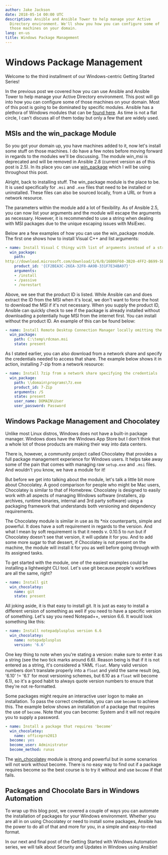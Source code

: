 ```yaml
---
author: Jake Jackson
date: 2018-05-14 00:00 UTC
description: Ansible and Ansible Tower to help manage your Active
  Directory environment. We'll show you how you can configure some of
  those machines on your domain.
lang: en-us
title: Windows Package Management
---
```


# Windows Package Management

Welcome to the third installment of our Windows-centric Getting Started Series!

In the previous post we covered
how you can use Ansible and Ansible Tower to help manage your Active
Directory environment. This post will go into how you can configure some
of those machines on your domain. Most of this post is going to be
dominated by specific modules. Ansible has a plethora of Windows modules
that can be [found here](https://docs.ansible.com/ansible/latest/collections/index_module.html#ansible-windows).
As time is not a flat circle, I can't discuss all of them today but only
a few that are widely used.

## MSIs and the win_package Module

So you got your domain up, you have machines added to it, now let's
install some stuff on those machines. I do have a few notes before
moving forward in regards to the modules we'll be discussing. The module
win_msi is deprecated and will be removed in Ansible 2.8 (current
version as of this post is 2.5). In its place you can use
[win_package](http://docs.ansible.com/ansible/latest/modules/win_package_module.html#win-package-module)
which I will be using throughout this post.

Alright, back to installing stuff. The win_package module is the place
to be. It is used specifically for `.msi` and `.exe` files that need to
be installed or uninstalled. These files can also be sourced locally,
from a URL or from a network resource.

The parameters within the module add a lot of flexibility. As of Ansible
2.5, you can now list your arguments and the module will escape the
arguments as necessary. However, it is recommended to use a string when
dealing with MSI packages due to the unique escaping issues with
MsiExec.

Below are a few examples of how you can use the win_package module. The
first one shows how to install Visual C++ and list arguments:

```yml
- name: Install Visual C thingy with list of arguments instead of a string
  win_package:
    path:
http://download.microsoft.com/download/1/6/B/16B06F60-3B20-4FF2-B699-5E9B7962F9AE/VSU_4/vcredist_x64.exe
    product_id: '{CF2BEA3C-26EA-32F8-AA9B-331F7E34BA97}'
    arguments:
    - /install
    - /passive
    - /norestart
```

Above, we see that the product ID is listed. While Ansible can and does
extract the ID from the MSI when it's local, we don't want to force
the host to download the MSI if it's not necessary. When you supply the
product ID, Ansible can quickly check to see if the package is already
installed without downloading a potentially huge MSI from the internet
first. You can install without the product ID. An example of this can be
found below: 

```yml
- name: Install Remote Desktop Connection Manager locally omitting the product_id
  win_package:
    path: C:\temp\rdcman.msi
    state: present
```

As I stated earlier, you can also download from a network share and
specify the credentials needed to access that share. The example below
shows it in action, installing 7-zip from a network resource: 

```yml
- name: Install 7zip from a network share specifying the credentials
  win_package:
    path: \\domain\programs\7z.exe
    product_id: 7-Zip
    arguments: /S
    state: present
    user_name: DOMAIN\User
    user_password: Password
```

## Windows Package Management and Chocolatey

Unlike most Linux distros, Windows does not have a built-in package
manager. Windows does have the Windows App Store but I don't think that
a whole lot of those products are making their way into data centers.

There is, however, a community project called Chocolatey that provides a
full package management experience for Windows users. It helps take away
some of the pain that comes with managing raw `setup.exe` and `.msi`
files. And wouldn't you know, we have a module for it!

But before we get into talking about the module, let's talk a little bit
more about Chocolatey. A good comparison for people who might be Mac
users, Chocolatey is similar to that of Homebrew. Chocolatey is designed
to easily work with all aspects of managing Windows software
(installers, zip archives, runtime binaries, internal and 3rd party
software) using a packaging framework that understands both versioning
and dependency requirements.

The Chocolatey module is similar in use as its *nix counterparts,
simple and powerful. It does have a soft requirement in regards to the
version. And what I mean by soft requirement is that it needs v. 0.10.5
to run but if Chocolatey doesn't see that version, it will update it for
you. And to add some more sugar to that dessert, if Chocolatey is not
present on the machine, the module will install it for you as well
before going through with its assigned tasks.

To get started with the module, one of the easiest examples could be
installing a lightweight CLI tool. Let's use git because people's
workflows are all the same, right?

```yml
- name: Install git
  win_chocolatey:
    name: git
    state: present
```

All joking aside, it is that easy to install git. It is just as easy to
install a different version of something as well if you need to have a
specific version of something. Let's say you need Notepad++, version
6.6. It would look something like this: 

```yml
- name: Install notepadplusplus version 6.6
  win_chocolatey:
    name: notepadplusplus
    version: '6.6'
```

One key thing to note when you're stating a version: make sure to enter
it as a string (see the two tick marks around 6.6). Reason being is that
if it is not entered as a string, it's considered a YAML `float`. Many
valid version numbers don't translate properly into a `float` and
yield the same result (eg, '6.10' != '6.1' for most versioning
schemes, but 6.10 as a `float` will become 6.1), so it's a good habit
to always quote version numbers to ensure that they're not
re-formatted.

Some packages might require an interactive user logon to make an
installation. To pass the correct credentials, you can use `become` to
achieve this. The example below shows an installation of a package that
requires the use of `become`. Note that you can become: System and it
will not require you to supply a password.

```yml
- name: Install a package that requires 'become'
  win_chocolatey:
    name: officepro2013
  become: yes
  become_user: Administrator
  become_method: runas
```

The
[win_chocolatey](http://docs.ansible.com/ansible/latest/modules/win_chocolatey_module.html#win-chocolatey-module)
module is strong and powerful but in some scenarios will not work
without become. There is no easy way to find out if a package requires
become so the best course is to try it without and use `become` if that
fails. 

## Packages and Chocolate Bars in Windows Automation

To wrap up this blog post, we covered a couple of ways you can automate
the installation of packages for your Windows environment. Whether you
are all in on using Chocolatey or need to install some packages, Ansible
has the power to do all of that and more for you, in a simple and
easy-to-read format.

In our next and final post of the Getting Started with Windows
Automation series, we will talk about Security and Updates in Windows
using Ansible!
